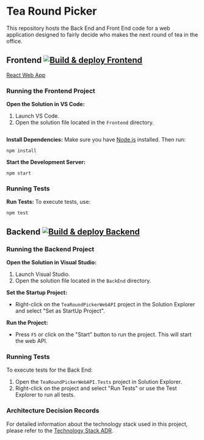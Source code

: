 # Tea Round Picker 
This repository hosts the Back End and Front End code for a web application designed to fairly decide who makes the next round of tea in the office.

## Frontend [![Build & deploy Frontend](https://github.com/97saundersj/Tea-Round-Picker/actions/workflows/buildDeploy-frontend.yml/badge.svg)](https://github.com/97saundersj/Tea-Round-Picker/actions/workflows/buildDeploy-frontend.yml)

[React Web App](https://orange-dune-0b0970310.6.azurestaticapps.net/#/)

### Running the Frontend Project

**Open the Solution in VS Code:**
1. Launch VS Code.
2. Open the solution file located in the `Frontend` directory.
   ```

**Install Dependencies:**
   Make sure you have [Node.js](https://nodejs.org/) installed. Then run:
   ```
   npm install
   ```

**Start the Development Server:**
   ```
   npm start
   ```

### Running Tests

**Run Tests:**
   To execute tests, use:
   ```
   npm test
   ```

## Backend [![Build & deploy Backend](https://github.com/97saundersj/Tea-Round-Picker/actions/workflows/buildTestDeploy-backend.yml/badge.svg)](https://github.com/97saundersj/Tea-Round-Picker/actions/workflows/buildTestDeploy-backend.yml)

### Running the Backend Project

**Open the Solution in Visual Studio:**
1. Launch Visual Studio.
2. Open the solution file located in the `BackEnd` directory.

**Set the Startup Project:**
- Right-click on the `TeaRoundPickerWebAPI` project in the Solution Explorer and select "Set as StartUp Project".

**Run the Project:**
- Press `F5` or click on the "Start" button to run the project. This will start the web API.

### Running Tests
To execute tests for the Back End:
1. Open the `TeaRoundPickerWebAPI.Tests` project in Solution Explorer.
2. Right-click on the project and select "Run Tests" or use the Test Explorer to run all tests.

### Architecture Decision Records

For detailed information about the technology stack used in this project, please refer to the [Technology Stack ADR](docs/ADRs/ADR-001-Technology-Stack.md).